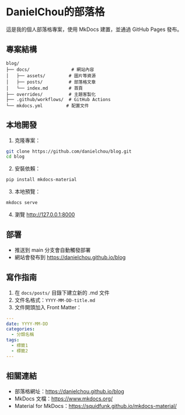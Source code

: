 # DanielChou的部落格

這是我的個人部落格專案，使用 MkDocs 建置，並通過 GitHub Pages 發布。

## 專案結構

```
blog/
├── docs/                # 網站內容
│   ├── assets/         # 圖片等資源
│   ├── posts/          # 部落格文章
│   └── index.md        # 首頁
├── overrides/          # 主題客製化
├── .github/workflows/  # GitHub Actions
└── mkdocs.yml         # 配置文件
```

## 本地開發

1. 克隆專案：
```bash
git clone https://github.com/danielchou/blog.git
cd blog
```

2. 安裝依賴：
```bash
pip install mkdocs-material
```

3. 本地預覽：
```bash
mkdocs serve
```

4. 瀏覽 http://127.0.0.1:8000

## 部署

- 推送到 main 分支會自動觸發部署
- 網站會發布到 https://danielchou.github.io/blog

## 寫作指南

1. 在 `docs/posts/` 目錄下建立新的 .md 文件
2. 文件名格式：`YYYY-MM-DD-title.md`
3. 文件開頭加入 Front Matter：
```yaml
---
date: YYYY-MM-DD
categories:
  - 分類名稱
tags:
  - 標籤1
  - 標籤2
---
```

## 相關連結

- 部落格網址：https://danielchou.github.io/blog
- MkDocs 文檔：https://www.mkdocs.org/
- Material for MkDocs：https://squidfunk.github.io/mkdocs-material/
